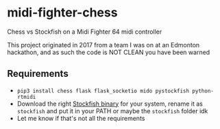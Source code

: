 # midi-fighter-chess
Chess vs Stockfish on a Midi Fighter 64 midi controller

This project originated in 2017 from a team I was on at an Edmonton hackathon, and as such the code is NOT CLEAN you have been warned

## Requirements
- `pip3 install chess flask flask_socketio mido pystockfish python-rtmidi`
- Download the right [Stockfish binary](https://stockfishchess.org/download/) for your system, rename it as `stockfish` and put it in your PATH or maybe the `stockfish` folder idk
- Let me know if that's not all the requirements
